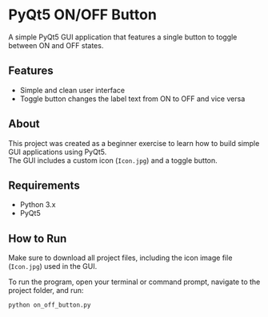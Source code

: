 # PyQt5 ON/OFF Button

A simple PyQt5 GUI application that features a single button to toggle between ON and OFF states.

## Features
- Simple and clean user interface
- Toggle button changes the label text from ON to OFF and vice versa

## About

This project was created as a beginner exercise to learn how to build simple GUI applications using PyQt5.  
The GUI includes a custom icon (`Icon.jpg`) and a toggle button.

## Requirements

- Python 3.x  
- PyQt5

## How to Run

Make sure to download all project files, including the icon image file (`Icon.jpg`) used in the GUI.

To run the program, open your terminal or command prompt, navigate to the project folder, and run:

```bash
python on_off_button.py



